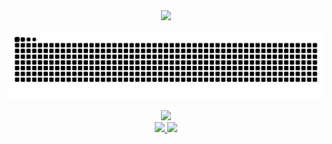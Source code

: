 <div align="center">
  <img src="https://avatars.githubusercontent.com/dryingcore" width="200">
</div>

![github-snake](https://github.com/DryingCore/dryingcore/blob/output/github-contribution-grid-snake-dark.svg)

<div align="center">
  <a href="https://github.com/dryingcore">
    <img src="https://github-readme-streak-stats.herokuapp.com/?user=dryingcore&theme=dark">
  </a>
</div>
<div align="center">
  <a href="https://www.linkedin.com/in/gabriel-antunes-rocha-816b482a6/" target="_blank">
    <img src="https://img.shields.io/badge/LinkedIn-000000?style=for-the-badge&logo=linkedin&logoColor=blue">
  </a>
  <a href="https://www.instagram.com/__antunesgabriel/" target="_blank">
    <img src="https://img.shields.io/badge/Instagram-000000?style=for-the-badge&logo=instagram&logoColor=green">
  </a>
</div>
